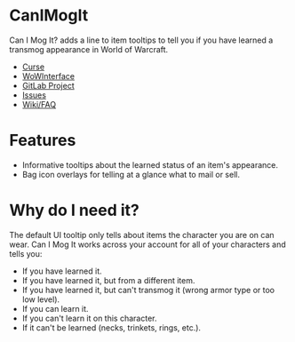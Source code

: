# CanIMogIt
Can I Mog It? adds a line to item tooltips to tell you if you have learned a transmog appearance in World of Warcraft.

- [Curse](https://mods.curse.com/addons/wow/can-i-mog-it)
- [WoWInterface](http://www.wowinterface.com/downloads/info24015-CanIMogIt.html)
- [GitLab Project](https://gitlab.com/toreltwiddler/CanIMogIt)
- [Issues](https://gitlab.com/toreltwiddler/CanIMogIt/issues)
- [Wiki/FAQ](https://wow.curseforge.com/projects/can-i-mog-it/pages/faq)


# Features
- Informative tooltips about the learned status of an item's appearance.
- Bag icon overlays for telling at a glance what to mail or sell.

# Why do I need it?
The default UI tooltip only tells about items the character you are on can wear. Can I Mog It works across your account for all of your characters and tells you:

- If you have learned it.
- If you have learned it, but from a different item.
- If you have learned it, but can't transmog it (wrong armor type or too low level).
- If you can learn it.
- If you can't learn it on this character.
- If it can't be learned (necks, trinkets, rings, etc.).
